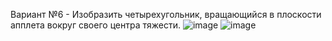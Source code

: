 Вариант №6 - Изобразить четырехугольник, вращающийся в плоскости апплета вокруг своего центра тяжести.
![image](https://github.com/user-attachments/assets/fbe02ce0-a5f9-4e26-ab3f-06968af4c9e7)
![image](https://github.com/user-attachments/assets/51e7f9e9-8993-410e-8cf4-89e923884a0b)
